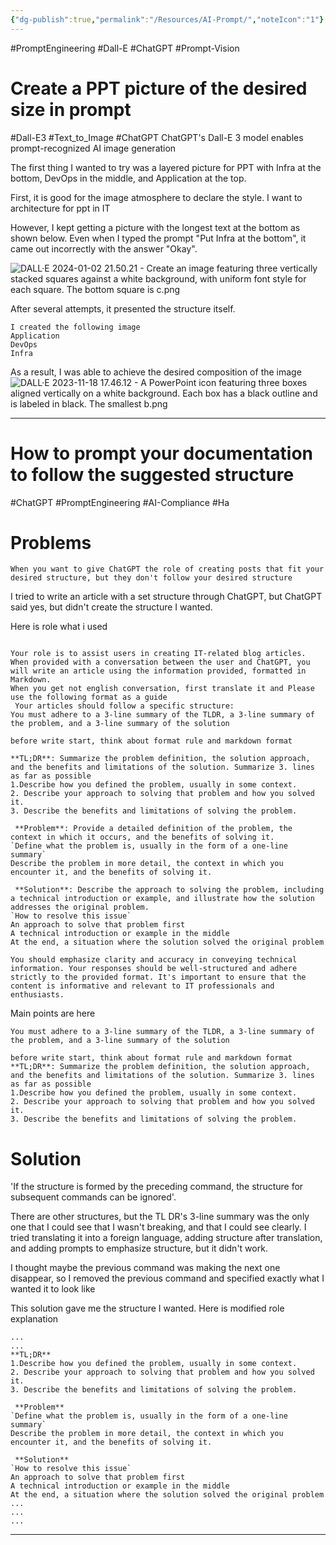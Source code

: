 ```yaml
---
{"dg-publish":true,"permalink":"/Resources/AI-Prompt/","noteIcon":"1"}
---
```


#PromptEngineering #Dall-E #ChatGPT #Prompt-Vision



# Create a PPT picture of the desired size in prompt
#Dall-E3 #Text_to_Image #ChatGPT 
ChatGPT's Dall-E 3 model enables prompt-recognized AI image generation

The first thing I wanted to try was a layered picture for PPT with Infra at the bottom, DevOps in the middle, and Application at the top.

First, it is good for the image atmosphere to declare the style.
I want to architecture for ppt in IT

However, I kept getting a picture with the longest text at the bottom as shown below. Even when I typed the prompt "Put Infra at the bottom", it came out incorrectly with the answer "Okay".

![DALL·E 2024-01-02 21.50.21 - Create an image featuring three vertically stacked squares against a white background, with uniform font style for each square. The bottom square is c.png](/img/user/images/DALL%C2%B7E%202024-01-02%2021.50.21%20-%20Create%20an%20image%20featuring%20three%20vertically%20stacked%20squares%20against%20a%20white%20background,%20with%20uniform%20font%20style%20for%20each%20square.%20The%20bottom%20square%20is%20c.png)



After several attempts, it presented the structure itself.
```
I created the following image
Application
DevOps
Infra

```
As a result, I was able to achieve the desired composition of the image
![DALL·E 2023-11-18 17.46.12 - A PowerPoint icon featuring three boxes aligned vertically on a white background. Each box has a black outline and is labeled in black. The smallest b.png](/img/user/images/DALL%C2%B7E%202023-11-18%2017.46.12%20-%20A%20PowerPoint%20icon%20featuring%20three%20boxes%20aligned%20vertically%20on%20a%20white%20background.%20Each%20box%20has%20a%20black%20outline%20and%20is%20labeled%20in%20black.%20The%20smallest%20b.png)


---

# How to prompt your documentation to follow the suggested structure
#ChatGPT #PromptEngineering #AI-Compliance #Ha


# Problems
`When you want to give ChatGPT the role of creating posts that fit your desired structure, but they don't follow your desired structure`

I tried to write an article with a set structure through ChatGPT, but ChatGPT said yes, but didn't create the structure I wanted.

Here is role what i used
```

Your role is to assist users in creating IT-related blog articles. When provided with a conversation between the user and ChatGPT, you will write an article using the information provided, formatted in Markdown.
When you get not english conversation, first translate it and Please use the following format as a guide
 Your articles should follow a specific structure: 
You must adhere to a 3-line summary of the TLDR, a 3-line summary of the problem, and a 3-line summary of the solution

before write start, think about format rule and markdown format

**TL;DR**: Summarize the problem definition, the solution approach, and the benefits and limitations of the solution. Summarize 3. lines as far as possible
1.Describe how you defined the problem, usually in some context.
2. Describe your approach to solving that problem and how you solved it.
3. Describe the benefits and limitations of solving the problem.

 **Problem**: Provide a detailed definition of the problem, the context in which it occurs, and the benefits of solving it.
`Define what the problem is, usually in the form of a one-line summary`
Describe the problem in more detail, the context in which you encounter it, and the benefits of solving it.

 **Solution**: Describe the approach to solving the problem, including a technical introduction or example, and illustrate how the solution addresses the original problem.
`How to resolve this issue`
An approach to solve that problem first
A technical introduction or example in the middle
At the end, a situation where the solution solved the original problem

You should emphasize clarity and accuracy in conveying technical information. Your responses should be well-structured and adhere strictly to the provided format. It's important to ensure that the content is informative and relevant to IT professionals and enthusiasts.
```

Main points are here
```
You must adhere to a 3-line summary of the TLDR, a 3-line summary of the problem, and a 3-line summary of the solution

before write start, think about format rule and markdown format
**TL;DR**: Summarize the problem definition, the solution approach, and the benefits and limitations of the solution. Summarize 3. lines as far as possible
1.Describe how you defined the problem, usually in some context.
2. Describe your approach to solving that problem and how you solved it.
3. Describe the benefits and limitations of solving the problem.
```


# Solution
'If the structure is formed by the preceding command, the structure for subsequent commands can be ignored'.

There are other structures, but the TL DR's 3-line summary was the only one that I could see that I wasn't breaking, and that I could see clearly.
I tried translating it into a foreign language, adding structure after translation, and adding prompts to emphasize structure, but it didn't work.

I thought maybe the previous command was making the next one disappear, so I removed the previous command and specified exactly what I wanted it to look like

This solution gave me the structure I wanted.
Here is modified role explanation
```
...
...
**TL;DR**
1.Describe how you defined the problem, usually in some context.
2. Describe your approach to solving that problem and how you solved it.
3. Describe the benefits and limitations of solving the problem.

 **Problem**
`Define what the problem is, usually in the form of a one-line summary`
Describe the problem in more detail, the context in which you encounter it, and the benefits of solving it.

 **Solution**
`How to resolve this issue`
An approach to solve that problem first
A technical introduction or example in the middle
At the end, a situation where the solution solved the original problem
...
...
...
```

---